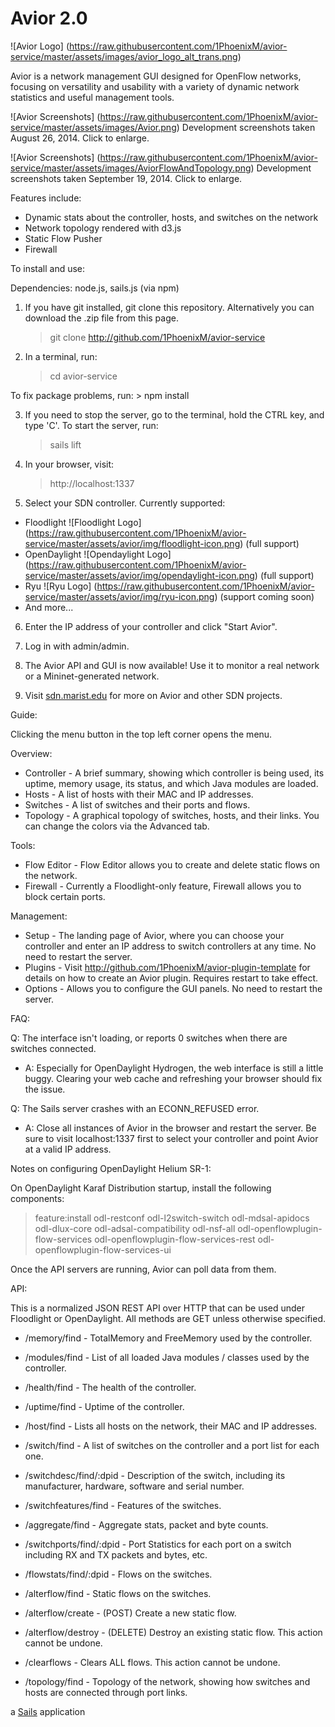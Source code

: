 # Avior 2.0

![Avior Logo]
(https://raw.githubusercontent.com/1PhoenixM/avior-service/master/assets/images/avior_logo_alt_trans.png)

Avior is a network management GUI designed for OpenFlow networks, focusing on versatility and usability
with a variety of dynamic network statistics and useful management tools.

![Avior Screenshots]
(https://raw.githubusercontent.com/1PhoenixM/avior-service/master/assets/images/Avior.png)
Development screenshots taken August 26, 2014. Click to enlarge.

![Avior Screenshots]
(https://raw.githubusercontent.com/1PhoenixM/avior-service/master/assets/images/AviorFlowAndTopology.png)
Development screenshots taken September 19, 2014. Click to enlarge.

Features include:
  * Dynamic stats about the controller, hosts, and switches on the network
  * Network topology rendered with d3.js
  * Static Flow Pusher
  * Firewall

To install and use:

Dependencies: node.js, sails.js (via npm)

1. If you have git installed, git clone this repository. Alternatively you can download the .zip file from this page.
    
    > git clone http://github.com/1PhoenixM/avior-service

2. In a terminal, run:

    > cd avior-service
    
 To fix package problems, run:
    > npm install

3. If you need to stop the server, go to the terminal, hold the CTRL key, and type 'C'. To start the server, run: 

    > sails lift 

4. In your browser, visit:

    > http://localhost:1337

5. Select your SDN controller. Currently supported: 
  * Floodlight ![Floodlight Logo]
(https://raw.githubusercontent.com/1PhoenixM/avior-service/master/assets/avior/img/floodlight-icon.png) (full support)
  * OpenDaylight ![Opendaylight Logo]
(https://raw.githubusercontent.com/1PhoenixM/avior-service/master/assets/avior/img/opendaylight-icon.png) (full support)
  * Ryu ![Ryu Logo]
(https://raw.githubusercontent.com/1PhoenixM/avior-service/master/assets/avior/img/ryu-icon.png) (support coming soon)
  * And more...
    
6. Enter the IP address of your controller and click "Start Avior". 

7. Log in with admin/admin. 

8. The Avior API and GUI is now available! Use it to monitor a real network or a Mininet-generated network.

9. Visit [sdn.marist.edu](http://sdn.marist.edu) for more on Avior and other SDN projects.

Guide:

Clicking the menu button in the top left corner opens the menu.

Overview:
 * Controller - A brief summary, showing which controller is being used, its uptime, memory usage, its status, and which Java modules are loaded.
 * Hosts - A list of hosts with their MAC and IP addresses.
 * Switches - A list of switches and their ports and flows.
 * Topology - A graphical topology of switches, hosts, and their links. You can change the colors via the Advanced tab.

Tools:
 * Flow Editor - Flow Editor allows you to create and delete static flows on the network.
 * Firewall - Currently a Floodlight-only feature, Firewall allows you to block certain ports.

Management:
 * Setup - The landing page of Avior, where you can choose your controller and enter an IP address to switch controllers at any time. No need to restart the server.
 * Plugins - Visit http://github.com/1PhoenixM/avior-plugin-template for details on how to create an Avior plugin. Requires restart to take effect.
 * Options - Allows you to configure the GUI panels. No need to restart the server.

FAQ:

Q: The interface isn't loading, or reports 0 switches when there are switches connected.
 * A: Especially for OpenDaylight Hydrogen, the web interface is still a little buggy. Clearing your web cache and refreshing your browser should fix the issue.

Q: The Sails server crashes with an ECONN_REFUSED error.
 * A: Close all instances of Avior in the browser and restart the server. Be sure to visit localhost:1337 first to select your controller and point Avior at a valid IP address.

Notes on configuring OpenDaylight Helium SR-1:

On OpenDaylight Karaf Distribution startup, install the following components: 

> feature:install odl-restconf odl-l2switch-switch odl-mdsal-apidocs odl-dlux-core odl-adsal-compatibility odl-nsf-all odl-openflowplugin-flow-services odl-openflowplugin-flow-services-rest odl-openflowplugin-flow-services-ui

Once the API servers are running, Avior can poll data from them.

API:

This is a normalized JSON REST API over HTTP that can be used under Floodlight or OpenDaylight. All methods are GET unless otherwise specified.

 * /memory/find - TotalMemory and FreeMemory used by the controller.
 * /modules/find - List of all loaded Java modules / classes used by the controller.
 * /health/find - The health of the controller.
 * /uptime/find - Uptime of the controller.

 * /host/find - Lists all hosts on the network, their MAC and IP addresses.

 * /switch/find - A list of switches on the controller and a port list for each one.
 * /switchdesc/find/:dpid - Description of the switch, including its manufacturer, hardware, software and serial number.
 * /switchfeatures/find - Features of the switches.
 * /aggregate/find - Aggregate stats, packet and byte counts.
 * /switchports/find/:dpid - Port Statistics for each port on a switch including RX and TX packets and bytes, etc.
 * /flowstats/find/:dpid - Flows on the switches.

 * /alterflow/find - Static flows on the switches.
 * /alterflow/create - (POST) Create a new static flow.
 * /alterflow/destroy - (DELETE) Destroy an existing static flow. This action cannot be undone.
 * /clearflows - Clears ALL flows. This action cannot be undone.

 * /topology/find - Topology of the network, showing how switches and hosts are connected through port links.

a [Sails](http://sailsjs.org) application
